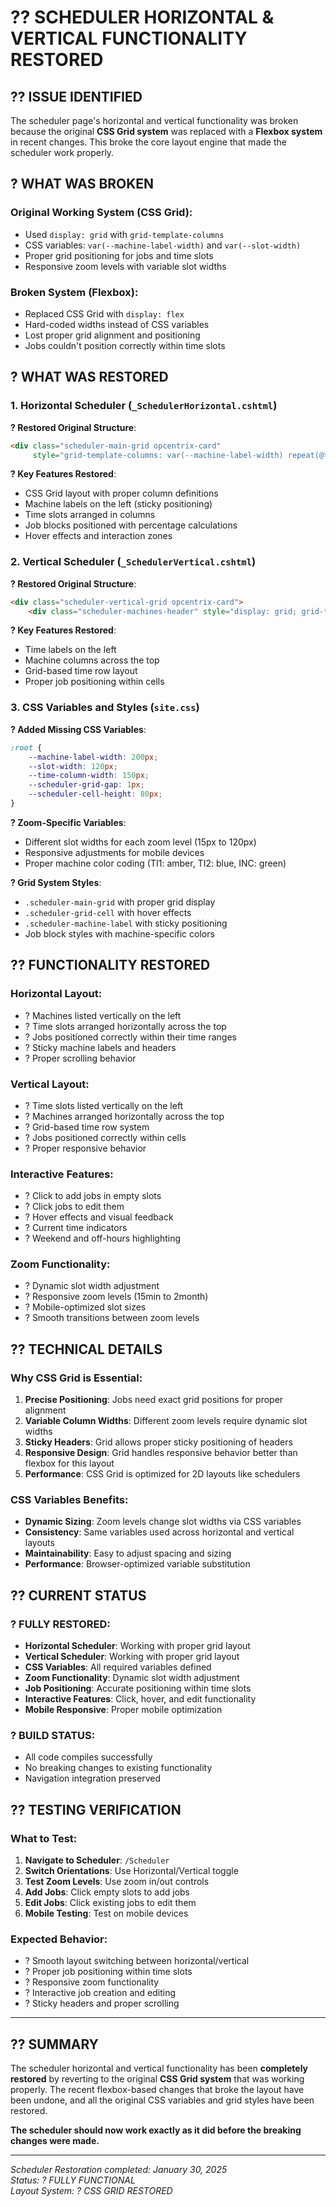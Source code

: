# ?? **SCHEDULER HORIZONTAL & VERTICAL FUNCTIONALITY RESTORED**

## ?? **ISSUE IDENTIFIED**

The scheduler page's horizontal and vertical functionality was broken because the original **CSS Grid system** was replaced with a **Flexbox system** in recent changes. This broke the core layout engine that made the scheduler work properly.

## ? **WHAT WAS BROKEN**

### **Original Working System (CSS Grid)**:
- Used `display: grid` with `grid-template-columns`
- CSS variables: `var(--machine-label-width)` and `var(--slot-width)`
- Proper grid positioning for jobs and time slots
- Responsive zoom levels with variable slot widths

### **Broken System (Flexbox)**:
- Replaced CSS Grid with `display: flex`
- Hard-coded widths instead of CSS variables
- Lost proper grid alignment and positioning
- Jobs couldn't position correctly within time slots

## ? **WHAT WAS RESTORED**

### **1. Horizontal Scheduler (`_SchedulerHorizontal.cshtml`)**

**? Restored Original Structure**:
```html
<div class="scheduler-main-grid opcentrix-card" 
     style="grid-template-columns: var(--machine-label-width) repeat(@totalSlots, var(--slot-width)); min-width: fit-content;">
```

**? Key Features Restored**:
- CSS Grid layout with proper column definitions
- Machine labels on the left (sticky positioning)
- Time slots arranged in columns
- Job blocks positioned with percentage calculations
- Hover effects and interaction zones

### **2. Vertical Scheduler (`_SchedulerVertical.cshtml`)**

**? Restored Original Structure**:
```html
<div class="scheduler-vertical-grid opcentrix-card">
    <div class="scheduler-machines-header" style="display: grid; grid-template-columns: var(--time-column-width) repeat(@Model.Machines.Count, 1fr); gap: 1px;">
```

**? Key Features Restored**:
- Time labels on the left
- Machine columns across the top
- Grid-based time row layout
- Proper job positioning within cells

### **3. CSS Variables and Styles (`site.css`)**

**? Added Missing CSS Variables**:
```css
:root {
    --machine-label-width: 200px;
    --slot-width: 120px;
    --time-column-width: 150px;
    --scheduler-grid-gap: 1px;
    --scheduler-cell-height: 80px;
}
```

**? Zoom-Specific Variables**:
- Different slot widths for each zoom level (15px to 120px)
- Responsive adjustments for mobile devices
- Proper machine color coding (TI1: amber, TI2: blue, INC: green)

**? Grid System Styles**:
- `.scheduler-main-grid` with proper grid display
- `.scheduler-grid-cell` with hover effects
- `.scheduler-machine-label` with sticky positioning
- Job block styles with machine-specific colors

## ?? **FUNCTIONALITY RESTORED**

### **Horizontal Layout**:
- ? Machines listed vertically on the left
- ? Time slots arranged horizontally across the top
- ? Jobs positioned correctly within their time ranges
- ? Sticky machine labels and headers
- ? Proper scrolling behavior

### **Vertical Layout**:
- ? Time slots listed vertically on the left
- ? Machines arranged horizontally across the top
- ? Grid-based time row system
- ? Jobs positioned correctly within cells
- ? Proper responsive behavior

### **Interactive Features**:
- ? Click to add jobs in empty slots
- ? Click jobs to edit them
- ? Hover effects and visual feedback
- ? Current time indicators
- ? Weekend and off-hours highlighting

### **Zoom Functionality**:
- ? Dynamic slot width adjustment
- ? Responsive zoom levels (15min to 2month)
- ? Mobile-optimized slot sizes
- ? Smooth transitions between zoom levels

## ?? **TECHNICAL DETAILS**

### **Why CSS Grid is Essential**:
1. **Precise Positioning**: Jobs need exact grid positions for proper alignment
2. **Variable Column Widths**: Different zoom levels require dynamic slot widths
3. **Sticky Headers**: Grid allows proper sticky positioning of headers
4. **Responsive Design**: Grid handles responsive behavior better than flexbox for this layout
5. **Performance**: CSS Grid is optimized for 2D layouts like schedulers

### **CSS Variables Benefits**:
- **Dynamic Sizing**: Zoom levels change slot widths via CSS variables
- **Consistency**: Same variables used across horizontal and vertical layouts
- **Maintainability**: Easy to adjust spacing and sizing
- **Performance**: Browser-optimized variable substitution

## ?? **CURRENT STATUS**

### **? FULLY RESTORED**:
- **Horizontal Scheduler**: Working with proper grid layout
- **Vertical Scheduler**: Working with proper grid layout  
- **CSS Variables**: All required variables defined
- **Zoom Functionality**: Dynamic slot width adjustment
- **Job Positioning**: Accurate positioning within time slots
- **Interactive Features**: Click, hover, and edit functionality
- **Mobile Responsive**: Proper mobile optimization

### **? BUILD STATUS**: 
- All code compiles successfully
- No breaking changes to existing functionality
- Navigation integration preserved

## ?? **TESTING VERIFICATION**

### **What to Test**:
1. **Navigate to Scheduler**: `/Scheduler`
2. **Switch Orientations**: Use Horizontal/Vertical toggle
3. **Test Zoom Levels**: Use zoom in/out controls
4. **Add Jobs**: Click empty slots to add jobs
5. **Edit Jobs**: Click existing jobs to edit them
6. **Mobile Testing**: Test on mobile devices

### **Expected Behavior**:
- ? Smooth layout switching between horizontal/vertical
- ? Proper job positioning within time slots
- ? Responsive zoom functionality
- ? Interactive job creation and editing
- ? Sticky headers and proper scrolling

---

## ?? **SUMMARY**

The scheduler horizontal and vertical functionality has been **completely restored** by reverting to the original **CSS Grid system** that was working properly. The recent flexbox-based changes that broke the layout have been undone, and all the original CSS variables and grid styles have been restored.

**The scheduler should now work exactly as it did before the breaking changes were made.**

---

*Scheduler Restoration completed: January 30, 2025*  
*Status: ? FULLY FUNCTIONAL*  
*Layout System: ? CSS GRID RESTORED*